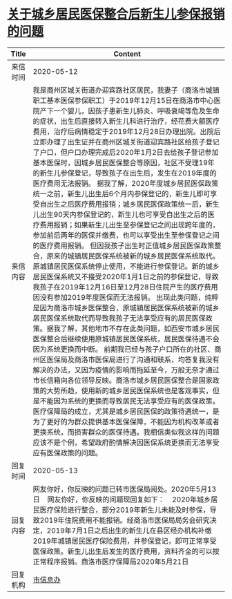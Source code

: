 # <a href="http://www.shangluo.gov.cn/zmhd/ldxxxx.jsp?urltype=leadermail.LeaderMailContentUrl&wbtreeid=1112&leadermailid=5835">关于城乡居民医保整合后新生儿参保报销的问题</a>
| Title |                                                                                                                                                                                                                                                                                                                                                                                                                                                                                                     Content                                                                                                                                                                                                                                                                                                                                                                                                                                                                                                     |
|:-----:|-----------------------------------------------------------------------------------------------------------------------------------------------------------------------------------------------------------------------------------------------------------------------------------------------------------------------------------------------------------------------------------------------------------------------------------------------------------------------------------------------------------------------------------------------------------------------------------------------------------------------------------------------------------------------------------------------------------------------------------------------------------------------------------------------------------------------------------------------------------------------------------------------------------------------------------------------------------------------------------------------------------------|
| 来信时间  | 2020-05-12                                                                                                                                                                                                                                                                                                                                                                                                                                                                                                                                                                                                                                                                                                                                                                                                                                                                                                                                                                                                      |
| 来信内容  | 我是商州区城关街道办迎宾路社区居民，我妻子（商洛市城镇职工基本医保参保职工）于2019年12月15日在商洛市中心医院产下一个婴儿，因孩子患新生儿肺炎、呼吸衰竭等危及生命的症状，出生后直接转入新生儿科进行治疗，经花费大额医疗费用，治疗后病情稳定于2019年12月28日办理出院。出院后立即办理了出生证并在商州区城关街道迎宾路社区给孩子登记了户口，但户口办理完成后2020年1月2日去给孩子登记参加基本医保时，因城乡居民医保整合等原因，社区不受理19年的新生儿参保登记，导致孩子在出生后，发生在2019年度的医疗费用无法报销。 据我了解，2020年度城乡居民医保政策统一之前，新生儿出生后6个月内参保登记的，新生儿即可享受自出生之后医疗费用报销；城乡居民医保政策统一后，新生儿出生90天内参保登记的，新生儿也可享受自出生之后的医疗费用报销；如果新生儿出生至参保登记之间出现跨年度的，参加前后两年的医保并缴费，也可以享受出生至参保登记之间的医疗费用报销。 但因我孩子出生时正值城乡居民医保政策整合，原来的城镇居民医保系统被新的城乡居民医保系统取代。原城镇居民医保系统停止使用，不能进行参保登记。新的城乡居民医保系统又不接受2020年1月1日之前的参保登记，导致我孩子在2019年12月16日至12月28日住院产生的医疗费用因没有参加2019年度医保而无法报销。 出现此类问题，纯粹是因为商洛市城乡医保整合，原城镇居民医保系统被新的城乡居民医保系统取代而导致我孩子无法享受应有的居民医保政策。据我了解，其他地市不存在此类问题，如西安市城乡居民医保整合后继续使用原城镇居民医保系统，居民医保待遇不会因为系统更换而中断。 前期我已经与孩子户口所在的社区、商州区医保局及商洛市医保局进行了沟通和联系，均答复我没有解决的办法，又因为疫情的影响而拖延至今，万般无奈才通过市长信箱向各位领导反映。商洛市城乡居民医保整合是国家政策的大势所趋，使用新的城乡居民医保系统也是客观事实，但是不能因为系统的更换而导致居民无法享受应有的医保政策。医疗保障局的成立，尤其是城乡居民医保的政策待遇统一，是为了更好的为群众提供基本医保保障，不能因为机构改革或者更换系统，而损害群众的医保待遇。我相信类似我这样的问题应该不是个例，希望政府酌情解决因医保系统更换而无法享受应有医保政策的问题。 |
| 回复时间  | 2020-05-13                                                                                                                                                                                                                                                                                                                                                                                                                                                                                                                                                                                                                                                                                                                                                                                                                                                                                                                                                                                                      |
| 回复内容  | 网友你好，你反映的问题已转市医保局阅处。2020年5月13日    网友你好，你反映的问题现回复如下：    2020年城乡居民医疗保险进行整合，部分2019年新生儿未能及时参保，导致2019年住院费用不能报销。经商洛市医保局局务会研究决定，2019年7月1日之后出生的新生儿在县区经办机构补缴2019年城镇居民医疗保险费用，并参保登记，即可正常享受医保政策。新生儿出生后发生的医疗费用，资料齐全的可以按正常程序报销。商洛市医疗保障局2020年5月21日                                                                                                                                                                                                                                                                                                                                                                                                                                                                                                                                                                                                                                                                                                                                                                             |
| 回复机构  | <a href="../../categories/agencies/市信息办.md">市信息办</a>                                                                                                                                                                                                                                                                                                                                                                                                                                                                                                                                                                                                                                                                                                                                                                                                                                                                                                                                                            |